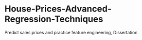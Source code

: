 # House-Prices-Advanced-Regression-Techniques
Predict sales prices and practice feature engineering, Dissertation

